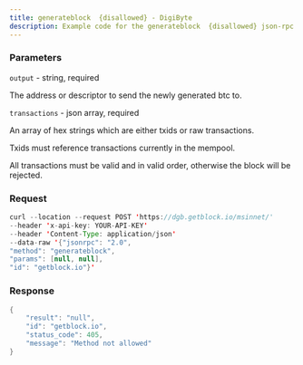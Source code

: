 ```yaml
---
title: generateblock  {disallowed} - DigiByte
description: Example code for the generateblock  {disallowed} json-rpc method. Сomplete guide on how to use generateblock  {disallowed} json-rpc in GetBlock.io Web3 documentation.
---
```


### Parameters


`output` - string, required

The address or descriptor to send the newly generated btc to.

`transactions` - json array, required

An array of hex strings which are either txids or raw transactions.

Txids must reference transactions currently in the mempool.

All transactions must be valid and in valid order, otherwise the block
will be rejected.

### Request

``` java
curl --location --request POST 'https://dgb.getblock.io/msinnet/' 
--header 'x-api-key: YOUR-API-KEY' 
--header 'Content-Type: application/json' 
--data-raw '{"jsonrpc": "2.0",
"method": "generateblock",
"params": [null, null],
"id": "getblock.io"}'
```

###  Response

``` java
{
    "result": "null",
    "id": "getblock.io",
    "status_code": 405,
    "message": "Method not allowed"
}
```

